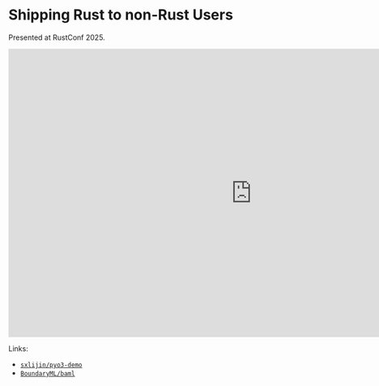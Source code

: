 # Shipping Rust to non-Rust Users

Presented at RustConf 2025.

<iframe src="https://docs.google.com/presentation/d/e/2PACX-1vT1u4DkrETBAvgrbJXExf1i8SiChveF6pJRBC_LhSiFu9s5O4AklmD-3GbodmN8MXfH5d4auB4m7Lbs/pubembed?start=false&loop=false&delayms=3000" frameborder="0" width="960" height="569" allowfullscreen="true" mozallowfullscreen="true" webkitallowfullscreen="true"></iframe>

Links:

* [`sxlijin/pyo3-demo`](https://github.com/sxlijin/pyo3-demo)
* [`BoundaryML/baml`](https://github.com/boundaryml/baml)
